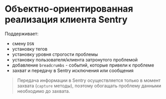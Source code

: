 
# Объектно-ориентированная реализация клиента Sentry

Поддерживает:
* смену `DSN`
* установку тегов
* установку уровня строгости проблемы
* установку пользователя/клиента затронутого проблемой
* добавление `breadcrumbs` - событий, которые привели к проблеме
* захват и передачу в Sentry исключения или сообщения

> Передача информации в Sentry осуществляется только в момент захвата (`capture` методы), поэтому обогащать проблему данными необходимо до захвата.
